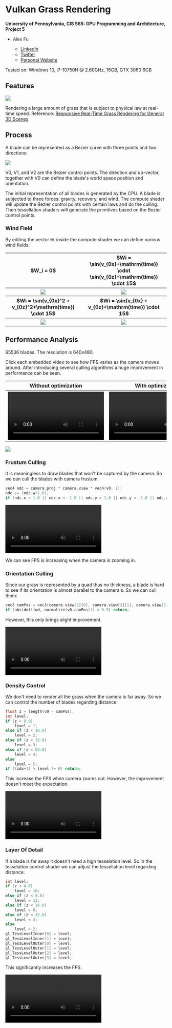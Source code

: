 Vulkan Grass Rendering
==================================

**University of Pennsylvania, CIS 565: GPU Programming and Architecture, Project 5**

- Alex Fu
  
  - [LinkedIn](https://www.linkedin.com/in/alex-fu-b47b67238/)
  - [Twitter](https://twitter.com/AlexFu8304)
  - [Personal Website](https://thecger.com/)

Tested on: Windows 10, i7-10750H @ 2.60GHz, 16GB, GTX 3060 6GB

## Features

![](https://github.com/IwakuraRein/CIS-565-5-Vulkan-Grass-Rendering/blob/main/img/my_grass.gif)

Rendering a large amount of grass that is subject to physical law at real-time speed. Reference: [Responsive Real-Time Grass Rendering for General 3D Scenes](https://www.cg.tuwien.ac.at/research/publications/2017/JAHRMANN-2017-RRTG/JAHRMANN-2017-RRTG-draft.pdf)

## Process

A blade can be represented as a Bezier curve with three points and two directions:

![](https://github.com/IwakuraRein/CIS-565-5-Vulkan-Grass-Rendering/blob/main/img/blade_model.jpg)

V0, V1, and V2 are the Bezier control points. The direction and up-vector, together with V0 can define the blade's world space position and orientation.

The initial representation of all blades is generated by the CPU. A blade is subjected to three forces: gravity, recovery, and wind. The compute shader will update the Bezier control points with certain laws and do the culling. Then tessellation shaders will generate the primitives based on the Bezier control points.

### Wind Field

By editing the vector `Wi` inside the compute shader we can define various wind fields:

<table>
    <tr>
        <th>$W_i = 0$</th>
        <th>$Wi = \sin(v_{0x}+\mathrm{time}) \cdot \sin(v_{0z}+\mathrm{time}) \cdot 15$</th>
    </tr>
    <tr>
        <th><img src="https://github.com/IwakuraRein/CIS-565-5-Vulkan-Grass-Rendering/blob/main/img/no_wind.png"/></th>
        <th><img src="https://github.com/IwakuraRein/CIS-565-5-Vulkan-Grass-Rendering/blob/main/img/wind1.gif"></th>
    </tr>
    <tr>
        <th>$Wi = \sin(v_{0x}^2 + v_{0z}^2+\mathrm{time}) \cdot 15$</th>
        <th>$Wi = \sin(v_{0x} + v_{0z}+\mathrm{time}) \cdot 15$</th>
    </tr>
    <tr>
        <th><img src="https://github.com/IwakuraRein/CIS-565-5-Vulkan-Grass-Rendering/blob/main/img/wind2.gif"></th>
        <th><img src="https://github.com/IwakuraRein/CIS-565-5-Vulkan-Grass-Rendering/blob/main/img/wind3.gif"></th>
    </tr>
</table>

## Performance Analysis

65536 blades. The resolution is 640x480.

Click each embedded video to see how FPS varies as the camera moves around. After introducing several culling algorithms a huge improvement in performance can be seen.

<table>
    <tr>
        <th>Without optimization</th>
        <th>With optimization</th>
    </tr>
    <tr>
        <th><video src="https://user-images.githubusercontent.com/28486541/198902080-e6b77b6b-7390-4850-acbb-a21081033435.mp4"></video></th>
        <th><video src="https://user-images.githubusercontent.com/28486541/198902147-b79a9257-bbe3-489c-a04e-a1fcca21b790.mp4"></video></th>
    </tr>
</table>

![](https://github.com/IwakuraRein/CIS-565-5-Vulkan-Grass-Rendering/blob/main/img/Analysis.png)

### Frustum Culling

It is meaningless to draw blades that won't be captured by the camera. So we can cull the blades with camera frustum:

```cpp
vec4 ndc = camera.proj * camera.view * vec4(v0, 1);
ndc /= (ndc.w+1.0);
if (ndc.x > 1.0 || ndc.x < -1.0 || ndc.y > 1.0 || ndc.y < -1.0 || ndc.z > 1.0 || ndc.z < -1) return;
```

<video src="https://user-images.githubusercontent.com/28486541/198902121-b51ba328-61d3-4d0b-9051-5fdc18f2d990.mp4"></video>

We can see FPS is increasing when the camera is zooming in.

### Orientation Culling

Since our grass is represented by a quad thus no thickness, a blade is hard to see if its orientation is almost parallel to the camera's. So we can cull them:

```cpp
vec3 camPos = vec3(camera.view[3][0], camera.view[3][1], camera.view[3][2]);
if (abs(dot(fwd, normalize(v0-camPos))) > 0.9) return;
```

However, this only brings slight improvement.

<video src="https://user-images.githubusercontent.com/28486541/198902487-c843544c-c6a4-491b-846f-81b38c8552fa.mp4"></video>

### Density Control

We don't need to render all the grass when the camera is far away. So we can control the number of blades regarding distance:

```cpp
float z = length(v0 - camPos);
int level;
if (z < 8.0)
    level = 1;
else if (z < 16.0)
    level = 2;
else if (z < 32.0)
    level = 3;
else if (z < 64.0)
    level = 4;
else
    level = 5;
if ((idx+1) % level != 0) return; 
```

This increase the FPS when camera zooms out. However, the improvement doesn't meet the expectation.

<video src="https://user-images.githubusercontent.com/28486541/198902203-bcd3692b-bdf7-4992-a363-fe4aae4e5edd.mp4"></video>

### Layer Of Detail

If a blade is far away it doesn't need a high tesselation level. So in the tesselation control shader we can adjust the tessellation level regarding distance:

```cpp
int level;
if (z < 4.0)
    level = 16;
else if (z < 8.0)
    level = 12;
else if (z < 16.0)
    level = 8;
else if (z < 32.0)
    level = 4;
else
    level = 2;
gl_TessLevelInner[0] = level;
gl_TessLevelInner[1] = level;
gl_TessLevelOuter[0] = level;
gl_TessLevelOuter[1] = level;
gl_TessLevelOuter[2] = level;
gl_TessLevelOuter[3] = level;
```

This significantly increases the FPS.

<video src="https://user-images.githubusercontent.com/28486541/198902218-70e10287-f67f-4378-b859-8a412fbfda5b.mp4"></video>
